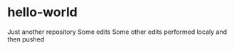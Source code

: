 # hello-world
Just another repository 
Some edits
Some other edits performed localy and then pushed
